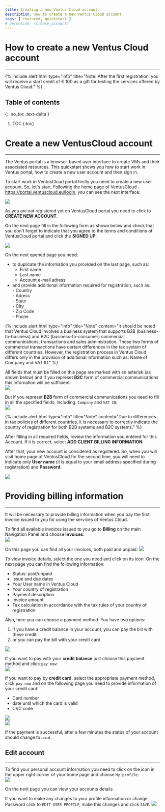 ```yaml
---
title: Creating a new Ventus Cloud account
description: How to create a new Ventus Cloud account
tags: [ featured, quickstart ]
# permalink: /create_account/
---
```

# How to create a new Ventus Cloud account
---

{% include alert.html type="info" title="Note:
 After the first registration, you will receive a start credit of € 100 as a gift for testing the services offered by Ventus Cloud." %}  

## Table of contents
{: .no_toc .text-delta }

1. TOC
{:toc}

# Create a new VentusCloud account
---
The Ventus portal is a browser-based user interface to create VMs and their associated resources. This quickstart shows you how to start work in Ventus portal, how to create a new user account and then sign in.

To start work in VentusCloud portal firstly you need to create a new user account. So, let's start.
Following the home page of VentusCloud  - <https://portal.ventuscloud.eu/login>, you can see the next interface:  

![](../../assets/img/create_account/1ac.png)

As you are not registered yet on VentusCloud portal you need to click to **CREATE NEW ACCOUNT**.

On the next page fill in the following form as shown below and check that you don't forget to indicate that you agree to the terms and conditions of VentusCloud portal and click the **SIGNED UP**:  

![](../../assets/img/create_account/2ac.png)  

On the next opened page you need:
* to duplicate the information you provided on the last page, such as:   
    - First name  
    - Last name  
    - Account e-mail adress  
* and provide additional information required for registration, such as:  
        - Country  
        - Adress  
        - State  
        - City  
        - Zip Code  
        - Phone  

{% include alert.html type="info" title="Note" content="It should be noted that Ventus Cloud involves a business system that supports B2B (business-to-business) and B2C (business-to-consumer) commercial communications, transactions and sales administration. These two forms of commercial transactions have certain differences in the tax system of different countries. However, the registration process in Ventus Cloud differs only in the provision of additional information such as: Name of Company and VAT ID." %}   

All fields that must be filled on this page are marked with an asterisk (as shown below) and if you represet **B2C** form of commercial communications this infornation will be sufficient.  
![](../../assets/img/create_account/3ac.png) 

But if you represet **B2B** form of commercial communications you need to fill in all the specified fields, including:  `Company` and `VAT ID`:   
![](../../assets/img/create_account/4ac.png)

{% include alert.html type="info" title="Note" content="Due to differences in tax policies of different countries, it is necessary to correctly indicate the country of registration for both B2B systems and B2C systems." %}  

After filling in all required fields, review the information you entered for this Account. If it is correct, select **ADD CLIENT BILLING INFORMATION**. 

After that, your new account is considered as registered. So, when you will visit home page of VentusCloud for the second time, you will need to indicate only **User name** (it is equal to your email address specified during registration) and **Password**. 

![](../../assets/img/create_account/5ac.png)
 

# Providing billing information
----

It will be necessary to provide billing information when you pay the first invoice issued to you for using the services of Ventus Cloud.

To find all available invoices issued to you go to **Billing** on the main Navigation Panel and choose **Invoices**:  
![](../../assets/img/create_account/6ac.png)

On this page you can find all your invoices, both paid and unpaid:
![](../../assets/img/create_account/7ac.png)

To view invoice details, select the one you need and click on its icon. On the next page you can find the following information:   
* Status: paid/unpaid  
* Issue and due dates  
* Your User name in Ventus Cloud  
* Your country of registration  
* Payment description  
* Invoice amount  
* Tax calculation in accordance with the tax rules of your country of registration  

Also, here you can choose a payment method. You have two options: 
1) if you have a credit balance in your account, you can pay the bill with  these credit
2) or you can pay the bill with your credit card

![](../../assets/img/create_account/10ac.png)

If you want to pay with your **credit balance** just choose this payment method and click `pay now`:   
![](../../assets/img/create_account/11ac.png)

If you want to pay by **credit card**, select the appropriate payment method, click `pay now` and on the following page you need to provide information of your credit card:  
* Card number  
* date until which the card is valid
* CVC code 

![](../../assets/img/create_account/12ac.png)  
![](../../assets/img/create_account/13ac.png)

If the payment is successful, after a few minutes the status of your account should change to `paid`.

## Edit account 
----
To find your personal account information you need to click on the icon in the upper right corner of your home page and choose `My profile`:  
![](../../assets/img/create_account/14ac.png)

On the next page you can view your accounts details. 

If you want to make any changes to your profile information or change Password click to `EDIT USER PROFILE`, make this changes and click `SAVE`.
![](../../assets/img/create_account/15ac.png)





